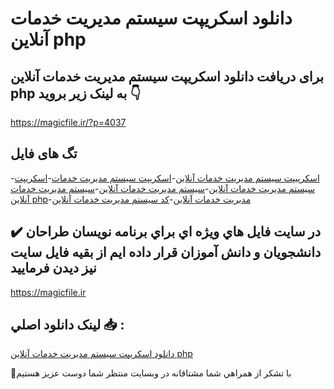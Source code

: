 # دانلود اسکریپت سیستم مدیریت خدمات آنلاین php

## برای دریافت دانلود اسکریپت سیستم مدیریت خدمات آنلاین php به لینک زیر بروید 👇

https://magicfile.ir/?p=4037

## تگ های فایل

-[اسکرپیپت سیستم مدیریت خدمات آنلاین](https://magicfile.ir/product/%d8%a7%d8%b3%da%a9%d8%b1%db%8c%d9%be%d8%aa-%d8%b3%db%8c%d8%b3%d8%aa%d9%85-%d9%85%d8%af%db%8c%d8%b1%db%8c%d8%aa-%d8%ae%d8%af%d9%85%d8%a7%d8%aa-%d8%a2%d9%86%d9%84%d8%a7%db%8c%d9%86-php/)-[اسکریپت سیستم مدیریت خدمات](https://magicfile.ir/product/%d8%a7%d8%b3%da%a9%d8%b1%db%8c%d9%be%d8%aa-%d8%b3%db%8c%d8%b3%d8%aa%d9%85-%d9%85%d8%af%db%8c%d8%b1%db%8c%d8%aa-%d8%ae%d8%af%d9%85%d8%a7%d8%aa-%d8%a2%d9%86%d9%84%d8%a7%db%8c%d9%86-php/)-[اسکریپت سیستم مدیریت خدمات آنلاین](https://magicfile.ir/product/%d8%a7%d8%b3%da%a9%d8%b1%db%8c%d9%be%d8%aa-%d8%b3%db%8c%d8%b3%d8%aa%d9%85-%d9%85%d8%af%db%8c%d8%b1%db%8c%d8%aa-%d8%ae%d8%af%d9%85%d8%a7%d8%aa-%d8%a2%d9%86%d9%84%d8%a7%db%8c%d9%86-php/)-[سیستم مدیریت خدمات آنلاین](https://magicfile.ir/product/%d8%a7%d8%b3%da%a9%d8%b1%db%8c%d9%be%d8%aa-%d8%b3%db%8c%d8%b3%d8%aa%d9%85-%d9%85%d8%af%db%8c%d8%b1%db%8c%d8%aa-%d8%ae%d8%af%d9%85%d8%a7%d8%aa-%d8%a2%d9%86%d9%84%d8%a7%db%8c%d9%86-php/)-[سیستم مدیریت خدمات آنلاین php](https://magicfile.ir/product/%d8%a7%d8%b3%da%a9%d8%b1%db%8c%d9%be%d8%aa-%d8%b3%db%8c%d8%b3%d8%aa%d9%85-%d9%85%d8%af%db%8c%d8%b1%db%8c%d8%aa-%d8%ae%d8%af%d9%85%d8%a7%d8%aa-%d8%a2%d9%86%d9%84%d8%a7%db%8c%d9%86-php/)-[مدیریت خدمات آنلاین](https://magicfile.ir/product/%d8%a7%d8%b3%da%a9%d8%b1%db%8c%d9%be%d8%aa-%d8%b3%db%8c%d8%b3%d8%aa%d9%85-%d9%85%d8%af%db%8c%d8%b1%db%8c%d8%aa-%d8%ae%d8%af%d9%85%d8%a7%d8%aa-%d8%a2%d9%86%d9%84%d8%a7%db%8c%d9%86-php/)-[کد سیستم مدیریت خدمات آنلاین](https://magicfile.ir/product/%d8%a7%d8%b3%da%a9%d8%b1%db%8c%d9%be%d8%aa-%d8%b3%db%8c%d8%b3%d8%aa%d9%85-%d9%85%d8%af%db%8c%d8%b1%db%8c%d8%aa-%d8%ae%d8%af%d9%85%d8%a7%d8%aa-%d8%a2%d9%86%d9%84%d8%a7%db%8c%d9%86-php/)

## ✔️ در سايت فايل هاي ويژه اي براي برنامه نويسان طراحان دانشجويان و دانش آموزان قرار داده ايم از بقيه فايل سايت نيز ديدن فرماييد

https://magicfile.ir


## لينک دانلود اصلي 📥 :

[دانلود اسکریپت سیستم مدیریت خدمات آنلاین php](https://magicfile.ir/product/%d8%a7%d8%b3%da%a9%d8%b1%db%8c%d9%be%d8%aa-%d8%b3%db%8c%d8%b3%d8%aa%d9%85-%d9%85%d8%af%db%8c%d8%b1%db%8c%d8%aa-%d8%ae%d8%af%d9%85%d8%a7%d8%aa-%d8%a2%d9%86%d9%84%d8%a7%db%8c%d9%86-php/) 


🙏با تشکر از همراهي شما مشتاقانه در وبسایت منتظر شما دوست عزیز هستیم

